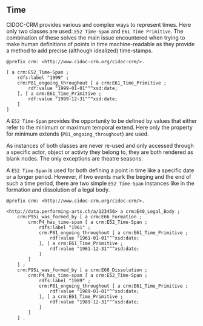 ## Time

<!-- TODO: Can we call this a date, when CIDOC-CRM suggest a different understanding of that term? -->

CIDOC-CRM provides various and complex ways to represent times. Here only two classes are used: `E52 Time-Span` and `E61 Time Primitive`. The combination of these solves the main issue encountered when trying to make human definitions of points in time machine-readable as they provide a method to add precise (although idealized) time-stamps.

```ttl
@prefix crm: <http://www.cidoc-crm.org/cidoc-crm/>.

[ a crm:E52_Time-Span ;
	rdfs:label "1999" ;
	crm:P81_ongoing_throughout [ a crm:E61_Time_Primitive ;
		rdf:value "1999-01-01"^^xsd:date;
	], [ a crm:E61_Time_Primitive ;
		rdf:value "1999-12-31"^^xsd:date;
	]
]
```
<!-- TODO: Do I need two `E61 Time Primitive`s here? -->

A `E52 Time-Span` provides the opportunity to be defined by values that either refer to the minimum or maximum temporal extend. Here only the property for minimum extends (`P81_ongoing_throughout`) are used.

As instances of both classes are never re-used and only accessed through a specific actor, object or activty they belong to, they are both rendered as blank nodes. The only exceptions are theatre seasons.

A `E52 Time-Span` is used for both defining a point in time like a specific date or a longer period. <!-- TODO: Do I actually have use cases for time periods? --> However, if two events mark the beging and the end of such a time period, there are two simple `E52 Time-Span` instances like in the formation and dissolution of a legal body.

```ttl
@prefix crm: <http://www.cidoc-crm.org/cidoc-crm/>.

<http://data.performing-arts.ch/a/123456> a crm:E40_Legal_Body ;
	crm:P95i_was_formed_by [ a crm:E66_Formation ;
		crm:P4_has_time-span [ a crm:E52_Time-Span ;
			rdfs:label "1961" ;
			crm:P81_ongoing_throughout [ a crm:E61_Time_Primitive ;
				rdf:value "1961-01-01"^^xsd:date;
			], [ a crm:E61_Time_Primitive ;
				rdf:value "1961-12-31"^^xsd:date;
			]
		]
	] ;
	crm:P95i_was_formed_by [ a crm:E68_Dissolution ;
		crm:P4_has_time-span [ a crm:E52_Time-Span ;
			rdfs:label "1989" ;
			crm:P81_ongoing_throughout [ a crm:E61_Time_Primitive ;
				rdf:value "1989-01-01"^^xsd:date;
			], [ a crm:E61_Time_Primitive ;
				rdf:value "1989-12-31"^^xsd:date;
			]
		]
	] .
```

<!-- TODO: Model a person with a birthyear/day. Needs a birth event! -->

<!-- TODO: Model the temporal validity of a name. Difficult ... -->

<!-- TODO: model a theatre season -->

